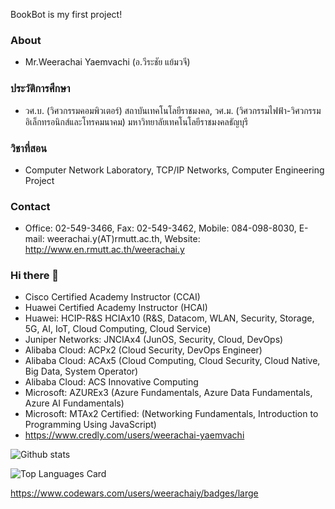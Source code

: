 BookBot is my first project!
### About
- Mr.Weerachai Yaemvachi (อ.วีระชัย แย้มวจี)

### ประวัติการศึกษา
- วศ.บ. (วิศวกรรมคอมพิวเตอร์) สถาบันเทคโนโลยีราชมงคล, วศ.ม. (วิศวกรรมไฟฟ้า-วิศวกรรมอิเล็กทรอนิกส์และโทรคมนาคม) มหาวิทยาลัยเทคโนโลยีราชมงคลธัญบุรี

### วิชาที่สอน
-  Computer Network Laboratory, TCP/IP Networks, Computer Engineering Project

### Contact
- Office: 02-549-3466, Fax: 02-549-3462, Mobile: 084-098-8030, E-mail: weerachai.y(AT)rmutt.ac.th, Website: http://www.en.rmutt.ac.th/weerachai.y

### Hi there 👋

<!--
**weerachaiy/weerachaiy** is a ✨ _special_ ✨ repository because its `README.md` (this file) appears on your GitHub profile.

Here are some ideas to get you started:

- 🔭 I’m currently working on ...
- 🌱 I’m currently learning ...
- 👯 I’m looking to collaborate on ...
- 🤔 I’m looking for help with ...
- 💬 Ask me about ...
- 📫 How to reach me: ...
- 😄 Pronouns: ...
- ⚡ Fun fact: ...
-->
- Cisco Certified Academy Instructor (CCAI)
- Huawei Certified Academy Instructor (HCAI)
- Huawei: HCIP-R&S HCIAx10 (R&S, Datacom, WLAN, Security, Storage, 5G, AI, IoT, Cloud Computing, Cloud Service)
- Juniper Networks: JNCIAx4 (JunOS, Security, Cloud, DevOps)
- Alibaba Cloud: ACPx2 (Cloud Security, DevOps Engineer)
- Alibaba Cloud: ACAx5 (Cloud Computing, Cloud Security, Cloud Native, Big Data, System Operator)
- Alibaba Cloud: ACS Innovative Computing
- Microsoft: AZUREx3 (Azure Fundamentals, Azure Data Fundamentals, Azure AI Fundamentals)
- Microsoft: MTAx2 Certified: (Networking Fundamentals, Introduction to Programming Using JavaScript)
- https://www.credly.com/users/weerachai-yaemvachi

![Github stats](https://github-readme-stats.vercel.app/api?username=weerachaiy&theme=highcontrast&show_icons=true&count_private=true)

![Top Languages Card](https://github-readme-stats.vercel.app/api/top-langs/?username=weerachaiy&layout=compact)

https://www.codewars.com/users/weerachaiy/badges/large
